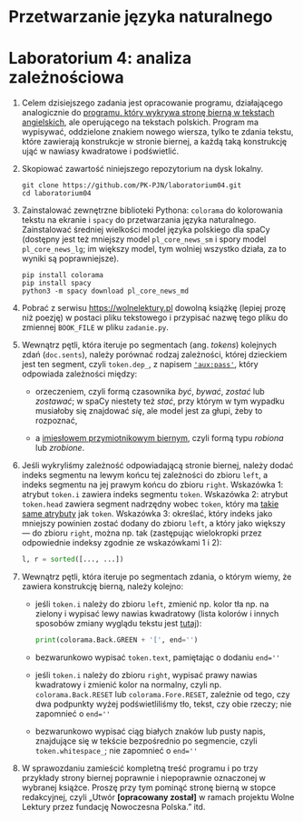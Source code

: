 # Przetwarzanie języka naturalnego
# Laboratorium 4: analiza zależnościowa

1. Celem dzisiejszego zadania jest opracowanie
programu, działającego analogicznie do
[programu, który wykrywa stronę bierną w tekstach
angielskich](https://www.ioccc.org/2018/ciura/),
ale operującego na tekstach polskich. Program
ma wypisywać, oddzielone znakiem nowego wiersza,
tylko te zdania tekstu, które zawierają konstrukcje
w stronie biernej, a każdą taką konstrukcję ująć
w nawiasy kwadratowe i podświetlić.

2. Skopiować zawartość niniejszego repozytorium
na dysk lokalny.

   ```
   git clone https://github.com/PK-PJN/laboratorium04.git
   cd laboratorium04
   ```

3. Zainstalować zewnętrzne biblioteki Pythona:
`colorama` do kolorowania tekstu na ekranie
i `spacy` do przetwarzania języka naturalnego.
Zainstalować średniej wielkości model języka
polskiego dla spaCy (dostępny jest też mniejszy
model `pl_core_news_sm` i spory model
`pl_core_news_lg`; im większy model, tym wolniej
wszystko działa, za to wyniki są poprawniejsze).

   ```
   pip install colorama
   pip install spacy
   python3 -m spacy download pl_core_news_md
   ```

4. Pobrać z serwisu https://wolnelektury.pl
dowolną książkę (lepiej prozę niż poezję)
w postaci pliku tekstowego i przypisać nazwę
tego pliku do zmiennej `BOOK_FILE` w pliku
`zadanie.py`.

5. Wewnątrz pętli, która iteruje po segmentach
(ang. *tokens*) kolejnych zdań (`doc.sents`),
należy porównać rodzaj zależności, której
dzieckiem jest ten segment, czyli `token.dep_`,
z napisem [`'aux:pass'`](https://universaldependencies.org/sv/dep/aux-pass.html),
który odpowiada zależności między:

    * orzeczeniem, czyli formą czasownika *być*,
    *bywać*, *zostać* lub *zostawać*; w spaCy
    niestety też *stać*, przy którym w tym wypadku
    musiałoby się znajdować *się*, ale model jest
    za głupi, żeby to rozpoznać,

    * a [imiesłowem przymiotnikowym
    biernym](https://pl.wikipedia.org/wiki/Imies%C5%82%C3%B3w_przymiotnikowy_bierny), czyli formą typu *robiona* lub *zrobione*.

6. Jeśli wykryliśmy zależność odpowiadającą
stronie biernej, należy dodać indeks segmentu
na lewym końcu tej zależności do zbioru `left`,
a indeks segmentu na jej prawym końcu do zbioru
`right`. Wskazówka 1: atrybut `token.i` zawiera
indeks segmentu `token`. Wskazówka 2: atrybut
`token.head` zawiera segment nadrzędny wobec
`token`, który ma [takie same
atrybuty](https://spacy.io/api/token#attributes)
jak `token`. Wskazówka 3: określać, który indeks
jako mniejszy powinien zostać dodany do zbioru
`left`, a który jako większy — do zbioru `right`,
można np. tak (zastępując wielokropki przez
odpowiednie indeksy zgodnie ze wskazówkami 1 i 2):

    ```python
    l, r = sorted([..., ...])
    ```

7. Wewnątrz pętli, która iteruje po segmentach
zdania, o którym wiemy, że zawiera konstrukcję
bierną, należy kolejno:

    * jeśli `token.i` należy do zbioru `left`,
    zmienić np. kolor tła np. na zielony i wypisać
    lewy nawias kwadratowy (lista kolorów i innych
    sposobów zmiany wyglądu tekstu jest
    [tutaj](https://pypi.org/project/colorama/)):

        ```python
        print(colorama.Back.GREEN + '[', end='')
        ```

    * bezwarunkowo wypisać `token.text`, pamiętając
    o dodaniu `end=''`

    * jeśli `token.i` należy do zbioru `right`,
    wypisać prawy nawias kwadratowy i zmienić
    kolor na normalny, czyli np. `colorama.Back.RESET`
    lub `colorama.Fore.RESET`, zależnie od tego,
    czy dwa podpunkty wyżej podświetliliśmy tło,
    tekst, czy obie rzeczy; nie zapomnieć o `end=''`

    * bezwarunkowo wypisać ciąg białych znaków
    lub pusty napis, znajdujące się w tekście
    bezpośrednio po segmencie, czyli
    `token.whitespace_`; nie zapomnieć o `end=''`

8. W sprawozdaniu zamieścić kompletną treść programu
i po trzy przykłady strony biernej poprawnie
i niepoprawnie oznaczonej w wybranej książce.
Proszę przy tym pominąć stronę bierną w stopce
redakcyjnej, czyli „Utwór **[opracowany został]**
w ramach projektu Wolne Lektury przez fundację
Nowoczesna Polska.” itd.
